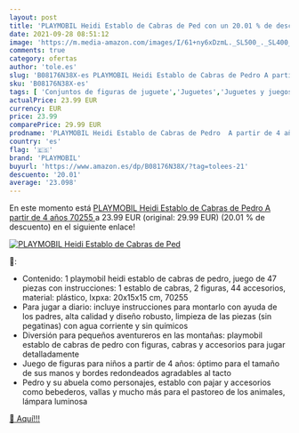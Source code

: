 ```yaml
---
layout: post
title: 'PLAYMOBIL Heidi Establo de Cabras de Ped con un 20.01 % de descuento'
date: 2021-09-28 08:51:12
image: 'https://m.media-amazon.com/images/I/61+ny6xDzmL._SL500_._SL400_.jpg'
comments: true
category: ofertas
author: 'tole.es'
slug: 'B08176N38X-es PLAYMOBIL Heidi Establo de Cabras de Pedro A partir de 4...'
sku: 'B08176N38X-es'
tags: [ 'Conjuntos de figuras de juguete','Juguetes','Juguetes y juegos','Muñecos y figuras','playmobil', ]
actualPrice: 23.99 EUR
currency: EUR
price: 23.99
comparePrice: 29.99 EUR
prodname: 'PLAYMOBIL Heidi Establo de Cabras de Pedro  A partir de 4 años  70255 '
country: 'es'
flag: '🇪🇸'
brand: 'PLAYMOBIL'
buyurl: 'https://www.amazon.es/dp/B08176N38X/?tag=tolees-21'
descuento: '20.01'
average: '23.098'
---
```


En este momento está [PLAYMOBIL Heidi Establo de Cabras de Pedro  A partir de 4 años  70255 ](https://www.amazon.es/dp/B08176N38X/?tag=tolees-21) a 23.99 EUR (original: 29.99 EUR) (20.01 %  de descuento) en el siguiente enlace!

[![PLAYMOBIL Heidi Establo de Cabras de Ped](https://m.media-amazon.com/images/I/61+ny6xDzmL._SL500_._SL400_.jpg)](https://www.amazon.es/dp/B08176N38X/?tag=tolees-21)

🔎:

- Contenido: 1 playmobil heidi establo de cabras de pedro, juego de 47 piezas con instrucciones: 1 establo de cabras, 2 figuras, 44 accesorios, material: plástico, lxpxa: 20x15x15 cm, 70255
- Para jugar a diario: incluye instrucciones para montarlo con ayuda de los padres, alta calidad y diseño robusto, limpieza de las piezas (sin pegatinas) con agua corriente y sin químicos
- Diversión para pequeños aventureros en las montañas: playmobil establo de cabras de pedro con figuras, cabras y accesorios para jugar detalladamente
- Juego de figuras para niños a partir de 4 años: óptimo para el tamaño de sus manos y bordes redondeados agradables al tacto
- Pedro y su abuela como personajes, establo con pajar y accesorios como bebederos, vallas y mucho más para el pastoreo de los animales, lámpara luminosa

[🛒 Aquí!!!](https://www.amazon.es/dp/B08176N38X/?tag=tolees-21)

